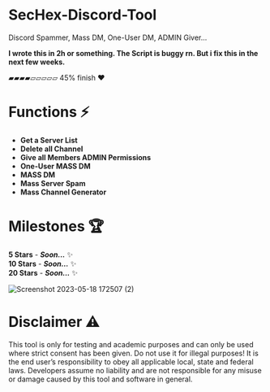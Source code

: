 # SecHex-Discord-Tool
Discord Spammer, Mass DM, One-User DM, ADMIN Giver...

**I wrote this in 2h or something. The Script is buggy rn. But i fix this in the next few weeks.**

▰▰▰▰▱▱▱▱▱ 45% finish ❤️

# Functions ⚡
+ **Get a Server List**                                   
+ **Delete all Channel**                       
+ **Give all Members ADMIN Permissions**                 
+ **One-User MASS DM**                      
+ **MASS DM**                                 
+ **Mass Server Spam**                                    
+ **Mass Channel Generator**                               

# Milestones 🏆
**5 Stars** - ***Soon...*** ✨                             
**10 Stars** - ***Soon...***  ✨                                                                
**20 Stars** - ***Soon...*** ✨  

![Screenshot 2023-05-18 172507 (2)](https://github.com/SecHex/SecHex-Discord-Tool/assets/96635023/c48144c1-2a7a-4048-9080-9ef04405bd5e)



# Disclaimer ⚠️
This tool is only for testing and academic purposes and can only be used where strict consent has been given. Do not use it for illegal purposes! It is the end user’s responsibility to obey all applicable local, state and federal laws. Developers assume no liability and are not responsible for any misuse or damage caused by this tool and software in general.
